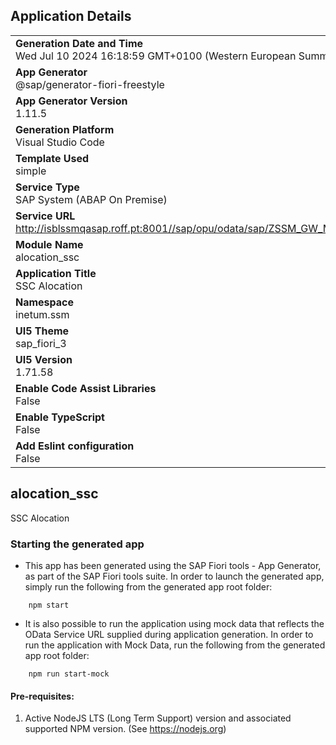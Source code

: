 ## Application Details
|               |
| ------------- |
|**Generation Date and Time**<br>Wed Jul 10 2024 16:18:59 GMT+0100 (Western European Summer Time)|
|**App Generator**<br>@sap/generator-fiori-freestyle|
|**App Generator Version**<br>1.11.5|
|**Generation Platform**<br>Visual Studio Code|
|**Template Used**<br>simple|
|**Service Type**<br>SAP System (ABAP On Premise)|
|**Service URL**<br>http://isblssmqasap.roff.pt:8001//sap/opu/odata/sap/ZSSM_GW_MATRIZ_ALOC_SSC_SRV
|**Module Name**<br>alocation_ssc|
|**Application Title**<br>SSC Alocation|
|**Namespace**<br>inetum.ssm|
|**UI5 Theme**<br>sap_fiori_3|
|**UI5 Version**<br>1.71.58|
|**Enable Code Assist Libraries**<br>False|
|**Enable TypeScript**<br>False|
|**Add Eslint configuration**<br>False|

## alocation_ssc

SSC Alocation

### Starting the generated app

-   This app has been generated using the SAP Fiori tools - App Generator, as part of the SAP Fiori tools suite.  In order to launch the generated app, simply run the following from the generated app root folder:

```
    npm start
```

- It is also possible to run the application using mock data that reflects the OData Service URL supplied during application generation.  In order to run the application with Mock Data, run the following from the generated app root folder:

```
    npm run start-mock
```

#### Pre-requisites:

1. Active NodeJS LTS (Long Term Support) version and associated supported NPM version.  (See https://nodejs.org)



